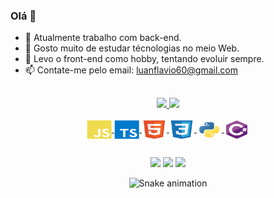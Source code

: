 ### Olá 👋

- 🔭 Atualmente trabalho com back-end.
- 🌱 Gosto muito de estudar técnologias no meio Web.
- 🎨 Levo o front-end como hobby, tentando evoluir sempre.
- 📫 Contate-me pelo email: luanflavio60@gmail.com

##

<div align="center">
  <a href="https://github.com/LuanFlavio">
  <img height="160em" src="https://github-readme-stats.vercel.app/api?username=luanflavio&show_icons=true&theme=tokyonight&include_all_commits=true&count_private=true"/>
  <img height="160em" src="https://github-readme-stats.vercel.app/api/top-langs/?username=luanflavio&layout=compact&langs_count=7&theme=tokyonight"/>

  <div style="display: inline_block"><br>
    <img align="center" alt="Luan-Js" height="30" width="40" src="https://raw.githubusercontent.com/devicons/devicon/master/icons/javascript/javascript-plain.svg">
    <img align="center" alt="Luan-Ts" height="30" width="40" src="https://raw.githubusercontent.com/devicons/devicon/master/icons/typescript/typescript-plain.svg">
    <img align="center" alt="Luan-HTML" height="30" width="40" src="https://raw.githubusercontent.com/devicons/devicon/master/icons/html5/html5-original.svg">
    <img align="center" alt="Luan-CSS" height="30" width="40" src="https://raw.githubusercontent.com/devicons/devicon/master/icons/css3/css3-original.svg">
    <img align="center" alt="Luan-Python" height="30" width="40" src="https://raw.githubusercontent.com/devicons/devicon/master/icons/python/python-original.svg">
    <img align="center" alt="Luan-Csharp" height="30" width="40" src="https://raw.githubusercontent.com/devicons/devicon/master/icons/csharp/csharp-original.svg">
  </div>
 
  ##
  
  <div> 
    <a href="https://www.instagram.com/luann.flavio/" target="_blank"><img src="https://img.shields.io/badge/-Instagram-%23EB0450?style=for-the-badge&logo=instagram&logoColor=white" target="_blank"></a>
    <a href = "mailto:luanflavio60@gmail.com"><img src="https://img.shields.io/badge/-Gmail-%23333?style=for-the-badge&logo=gmail&logoColor=white" target="_blank"></a>
    <a href="https://www.linkedin.com/in/luan-flavio-09964a1aa" target="_blank"><img src="https://img.shields.io/badge/-LinkedIn-%230077B5?style=for-the-badge&logo=linkedin&logoColor=white" target="_blank"></a> 

![Snake animation](https://github.com/luanflavio/luanflavio/blob/output/github-contribution-grid-snake.svg)
 
  </div>
</div>

